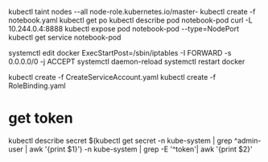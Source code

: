 kubectl taint nodes --all node-role.kubernetes.io/master-
kubectl create -f notebook.yaml
kubectl get po
kubectl describe pod notebook-pod
curl -L 10.244.0.4:8888
kubectl expose pod notebook-pod --type=NodePort
kubectl get service notebook-pod

systemctl edit docker
    ExecStartPost=/sbin/iptables -I FORWARD -s 0.0.0.0/0 -j ACCEPT
systemctl daemon-reload
systemctl restart docker

kubectl create -f CreateServiceAccount.yaml
kubectl create -f RoleBinding.yaml

# get token
kubectl describe secret $(kubectl get secret -n kube-system | grep ^admin-user | awk '{print $1}') -n kube-system | grep -E '^token'| awk '{print $2}'

